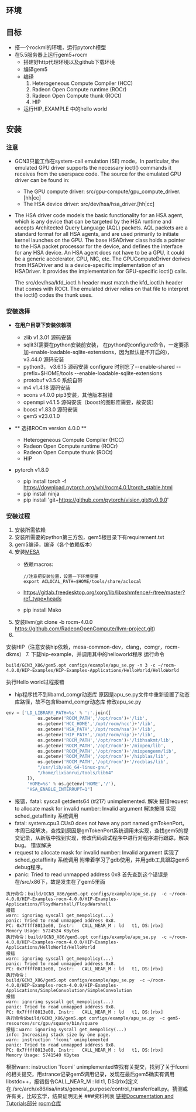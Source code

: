 
## 环境
## 目标
- 搭一个rockml的环境，运行pytorch模型
- 在5.5服务器上运行gem5+rocm
    - 搭建好http代理环境以及github下载环境
    - 编译gem5
    - 编译
        1. Heterogeneous Compute Compiler (HCC)
        1. Radeon Open Compute runtime (ROCr)
        1. Radeon Open Compute thunk (ROCt)
        1. HIP
    - 运行HIP_EXAMPLE 中的hello world
## 安装
### 注意
* GCN3只能工作在system-call emulation (SE) mode，In particular, the emulated GPU driver supports the necessary ioctl() commands it receives from the userspace code. The source for the emulated GPU driver can be found in:
    - The GPU compute driver: src/gpu-compute/gpu_compute_driver.[hh|cc]
    - The HSA device driver: src/dev/hsa/hsa_driver.[hh|cc]
* The HSA driver code models the basic functionality for an HSA agent, which is any device that can be targeted by the HSA runtime and accepts Architected Query Language (AQL) packets. AQL packets are a standard format for all HSA agents, and are used primarily to initiate kernel launches on the GPU. The base HSADriver class holds a pointer to the HSA packet processor for the device, and defines the interface for any HSA device. An HSA agent does not have to be a GPU, it could be a generic accelerator, CPU, NIC, etc.
    The GPUComputeDriver derives from HSADriver and is a device-specific implementation of an HSADriver. It provides the implementation for GPU-specific ioctl() calls.

    The src/dev/hsa/kfd_ioctl.h header must match the kfd_ioctl.h header that comes with ROCt. The emulated driver relies on that file to interpret the ioctl() codes the thunk uses.
### 安装选择
* **在用户目录下安装依赖项**
    - zlib      v1.3.01 源码安装
    - sqlit3(需要在python安装前安装， 在python的configure命令，一定要添加-enable-loadable-sqlite-extensions，因为默认是不开启的)，v3.44.0 源码安装
    - python3， v3.6.15  源码安装
    configure 时别忘了--enable-shared
    --prefix=$HOME/tools --enable-loadable-sqlite-extensions 
    - protobuf  v3.5.0  系统自带
    - m4        v1.4.18  源码安装
    - scons     v4.0.0  pip3安装，其他版本报错
    - openmpi   v4.1.5 源码安装（boost的图形库需要，故安装）
    - boost     v1.83.0    源码安装
    - gem5 v23.0.1.0
  
* ** 选择ROCm version 4.0.0 **
    - Heterogeneous Compute Compiler (HCC)
    - Radeon Open Compute runtime (ROCr)
    - Radeon Open Compute thunk (ROCt)
    - HIP
* pytorch v1.8.0
    - pip install torch -f https://download.pytorch.org/whl/rocm4.0.1/torch_stable.html
    - pip install ninja
    - pip install 'git+https://github.com/pytorch/vision.git@v0.9.0'
### 安装过程
1. 安装所需依赖
2. 安装所需要的python第三方包，gem5根目录下有requirement.txt
3. gem5编译，编译（各个依赖版本）
4. 安装[MESA](mesahttps://github.com/Mesa3D/mesa.git)
    - 依赖macros:
        ```
        //注意把安装位置，设置一下环境变量
        export ACLOCAL_PATH=$HOME/tools/share/aclocal
         ```
  
    - https://gitlab.freedesktop.org/xorg/lib/libxshmfence/-/tree/master?ref_type=heads
    - pip install Mako
5. 安装llvm(git clone -b rocm-4.0.0 https://github.com/RadeonOpenCompute/llvm-project.git)
6. 
安装HIP（注意安装hip依赖，mesa-common-dev，clang，comgr，rocm-dkms）
7. 下载hip-example，并调用其中的helloworld程序
    运行命令
```shell
build/GCN3_X86/gem5.opt configs/example/apu_se.py -n 3 -c ~/rocm-4.0.0/HIP-Examples/HIP-Examples-Applications/HelloWorld/HelloWorld
```
执行Hello world过程报错
* hip程序找不到libamd_comgr动态库
    原因是apu_se.py文件中重新设置了动态库路径，故不包含libamd_comgr动态库
    修改apu_se.py
```python
env = ['LD_LIBRARY_PATH=%s' % ':'.join([
            os.getenv('ROCM_PATH','/opt/rocm')+'/lib',
            os.getenv('HCC_HOME','/opt/rocm/hcc')+'/lib',
            os.getenv('HSA_PATH','/opt/rocm/hsa')+'/lib',
            os.getenv('HIP_PATH','/opt/rocm/hip')+'/lib',
            os.getenv('ROCM_PATH','/opt/rocm')+'/libhsakmt/lib',
            os.getenv('ROCM_PATH','/opt/rocm')+'/miopen/lib',
            os.getenv('ROCM_PATH','/opt/rocm')+'/miopengemm/lib',
            os.getenv('ROCM_PATH','/opt/rocm')+'/hipblas/lib',
            os.getenv('ROCM_PATH','/opt/rocm')+'/rocblas/lib',
            "/usr/lib/x86_64-linux-gnu",
            "/home/lixianrui/tools/lib64"
        ]),
        'HOME=%s' % os.getenv('HOME','/'),
        "HSA_ENABLE_INTERRUPT=1"]
```
* 报错，fatal: syscall getdents64 (#217) unimplemented.
    解决[](https://gem5-review.googlesource.com/c/public/gem5/+/46242)
    报错request to allocate mask for invalid number: Invalid argument
    解决按照[](https://gem5-review.googlesource.com/c/public/gem5/+/46243) 实现sched_getaffinity 系统调用
* fatal: system.cpu3.CUs0 does not have any port named gmTokenPort。本周已经解决，查找到原因是gmTokenPort系统调用未实现，查找gem5的提交记录，从新版中找到实现，修改代码调试程序中进行对程序进行跟踪，解决bug。
    错误解决[](https://gem5-review.googlesource.com/c/public/gem5/+/35096)
* request to allocate mask for invalid number: Invalid argument
    实现了sched_getaffinity 系统调用
    附带着学习了gdb使用，并用gdb工具跟踪gem5 debug程序。
* panic: Tried to read unmapped address 0x8
 首先查到这个错误是在/src/x86下，故是发生在了gem5里面
```shell
执行命令：build/GCN3_X86/gem5.opt configs/example/apu_se.py  -c ~/rocm-4.0.0/HIP-Examples-rocm-4.0.0/HIP-Examples-Applications/FloydWarshall/FloydWarshall
报错
warn: ignoring syscall get_mempolicy(...)
panic: Tried to read unmapped address 0x8.
PC: 0x7ffff8013e08, Instr:   CALL_NEAR_M : ld   t1, DS:[rbx]
Memory Usage: 5724524 KBytes
执行命令：build/GCN3_X86/gem5.opt configs/example/apu_se.py  -c ~/rocm-4.0.0/HIP-Examples-rocm-4.0.0/HIP-Examples-Applications/HelloWorld/HelloWorld
报错
warn: ignoring syscall get_mempolicy(...)
panic: Tried to read unmapped address 0x8.
PC: 0x7ffff8013e08, Instr:   CALL_NEAR_M : ld   t1, DS:[rbx]
执行命令：
build/GCN3_X86/gem5.opt configs/example/apu_se.py  -c ~/rocm-4.0.0/HIP-Examples-rocm-4.0.0/HIP-Examples-Applications/SimpleConvolution/SimpleConvolution
报错
warn: ignoring syscall get_mempolicy(...)
panic: Tried to read unmapped address 0x8.
PC: 0x7ffff8013e08, Instr:   CALL_NEAR_M : ld   t1, DS:[rbx]
执行命令$build/GCN3_X86/gem5.opt configs/example/apu_se.py  -c gem5-resources/src/gpu/square/bin/square
报错：warn: ignoring syscall get_mempolicy(...)
info: Increasing stack size by one page.
warn: instruction 'fcomi' unimplemented
panic: Tried to read unmapped address 0x8.
PC: 0x7ffff8013e08, Instr:   CALL_NEAR_M : ld   t1, DS:[rbx]
Memory Usage: 5741540 KBytes
```
根据warn: instruction 'fcomi' unimplemented查找有关提交，找到了[](https://gem5-review.googlesource.com/c/public/gem5/+/42443)关于fcomi的相关提交，用strance记录gem5调用记录，发现在最后gem5确实有调用libstdc++，报错指令CALL_NEAR_M : ld   t1, DS:[rbx]定义在./src/arch/x86/isa/insts/general_purpose/control_transfer/call.py。猜测或许有关，比较玄学，结果证明无关
###资料列表
[链接Documentation and Tutorials部分](https://www.gem5.org/documentation/general_docs/gpu_models/GCN3)
[rocm仓库](http://repo.radeon.com/rocm/archive/)